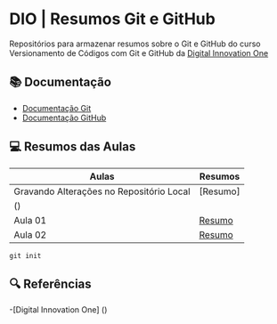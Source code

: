 # DIO | Resumos Git e GitHub


Repositórios para armazenar resumos sobre o Git e GitHub 
do curso Versionamento de Códigos com Git e GitHub da 
[Digital Innovation One](https://www.dio.me/) 

## 📚 Documentação
- [Documentação Git](https://git-scm.com/doc)
- [Documentação GitHub](https://docs.github.com/)

## 💻 Resumos das Aulas

| Aulas | Resumos |
|-------|---------|
| Gravando Alterações no Repositório Local | [Resumo]
() |
| Aula 01 | [Resumo]() |
| Aula 02 | [Resumo]() |

```
git init
```

## 🔍 Referências
-[Digital Innovation One] ()

